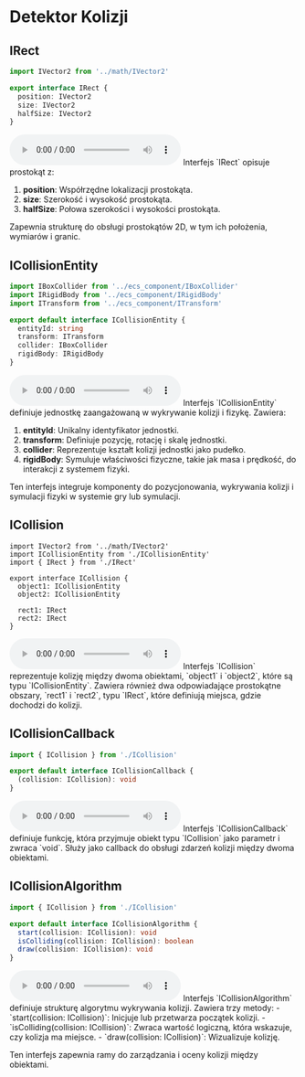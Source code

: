 # Detektor Kolizji

## IRect

```typescript
import IVector2 from '../math/IVector2'

export interface IRect {
  position: IVector2
  size: IVector2
  halfSize: IVector2
}
```

<audio controls>
  <source src="./audio_pl/IRect.mp3" type="audio/mpeg">
  Your browser does not support the audio element.
</audio>
Interfejs `IRect` opisuje prostokąt z:

1. **position**: Współrzędne lokalizacji prostokąta.
2. **size**: Szerokość i wysokość prostokąta.
3. **halfSize**: Połowa szerokości i wysokości prostokąta.

Zapewnia strukturę do obsługi prostokątów 2D, w tym ich położenia, wymiarów i granic.

## ICollisionEntity

```typescript
import IBoxCollider from '../ecs_component/IBoxCollider'
import IRigidBody from '../ecs_component/IRigidBody'
import ITransform from '../ecs_component/ITransform'

export default interface ICollisionEntity {
  entityId: string
  transform: ITransform
  collider: IBoxCollider
  rigidBody: IRigidBody
}
```

<audio controls>
  <source src="./audio_pl/ICollisionEntity.mp3" type="audio/mpeg">
  Your browser does not support the audio element.
</audio>
Interfejs `ICollisionEntity` definiuje jednostkę zaangażowaną w wykrywanie kolizji i fizykę. Zawiera:

1. **entityId**: Unikalny identyfikator jednostki.
2. **transform**: Definiuje pozycję, rotację i skalę jednostki.
3. **collider**: Reprezentuje kształt kolizji jednostki jako pudełko.
4. **rigidBody**: Symuluje właściwości fizyczne, takie jak masa i prędkość, do interakcji z systemem fizyki.

Ten interfejs integruje komponenty do pozycjonowania, wykrywania kolizji i symulacji fizyki w systemie gry lub symulacji.

## ICollision

```
import IVector2 from '../math/IVector2'
import ICollisionEntity from './ICollisionEntity'
import { IRect } from './IRect'

export interface ICollision {
  object1: ICollisionEntity
  object2: ICollisionEntity

  rect1: IRect
  rect2: IRect
}
```

<audio controls>
  <source src="./audio_pl/ICollision.mp3" type="audio/mpeg">
  Your browser does not support the audio element.
</audio>
Interfejs `ICollision` reprezentuje kolizję między dwoma obiektami, `object1` i `object2`, które są typu `ICollisionEntity`.  
Zawiera również dwa odpowiadające prostokątne obszary, `rect1` i `rect2`, typu `IRect`, które definiują miejsca, gdzie dochodzi do kolizji.

## ICollisionCallback

```typescript
import { ICollision } from './ICollision'

export default interface ICollisionCallback {
  (collision: ICollision): void
}
```

<audio controls>
  <source src="./audio_pl/ICollisionCallback.mp3" type="audio/mpeg">
  Your browser does not support the audio element.
</audio>
Interfejs `ICollisionCallback` definiuje funkcję, która przyjmuje obiekt typu `ICollision` jako parametr i zwraca `void`.  
Służy jako callback do obsługi zdarzeń kolizji między dwoma obiektami.

## ICollisionAlgorithm

```typescript
import { ICollision } from './ICollision'

export default interface ICollisionAlgorithm {
  start(collision: ICollision): void
  isColliding(collision: ICollision): boolean
  draw(collision: ICollision): void
}
```

<audio controls>
  <source src="./audio_pl/ICollisionAlgorithm.mp3" type="audio/mpeg">
  Your browser does not support the audio element.
</audio>
Interfejs `ICollisionAlgorithm` definiuje strukturę algorytmu wykrywania kolizji. Zawiera trzy metody:
- `start(collision: ICollision)`: Inicjuje lub przetwarza początek kolizji.
- `isColliding(collision: ICollision)`: Zwraca wartość logiczną, która wskazuje, czy kolizja ma miejsce.
- `draw(collision: ICollision)`: Wizualizuje kolizję.

Ten interfejs zapewnia ramy do zarządzania i oceny kolizji między obiektami.
